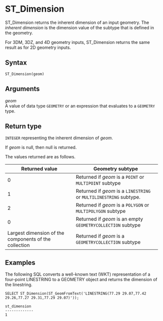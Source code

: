 # ST\_Dimension<a name="ST_Dimension-function"></a>

ST\_Dimension returns the inherent dimension of an input geometry\. The *inherent dimension* is the dimension value of the subtype that is defined in the geometry\. 

For 3DM, 3DZ, and 4D geometry inputs, ST\_Dimension returns the same result as for 2D geometry inputs\.

## Syntax<a name="ST_Dimension-function-syntax"></a>

```
ST_Dimension(geom)
```

## Arguments<a name="ST_Dimension-function-arguments"></a>

 *geom*   
A value of data type `GEOMETRY` or an expression that evaluates to a `GEOMETRY` type\. 

## Return type<a name="ST_Dimension-function-return"></a>

`INTEGER` representing the inherent dimension of *geom*\. 

If *geom* is null, then null is returned\. 

The values returned are as follows\.


| Returned value | Geometry subtype | 
| --- | --- | 
| 0 | Returned if *geom* is a `POINT` or `MULTIPOINT` subtype | 
| 1 | Returned if *geom* is a `LINESTRING` or `MULTILINESTRING` subtype\. | 
| 2 | Returned if *geom* is a `POLYGON` or `MULTIPOLYGON` subtype | 
| 0 | Returned if *geom* is an empty `GEOMETRYCOLLECTION` subtype | 
| Largest dimension of the components of the collection | Returned if *geom* is a `GEOMETRYCOLLECTION` subtype | 

## Examples<a name="ST_Dimension-function-examples"></a>

The following SQL converts a well\-known text \(WKT\) representation of a four\-point LINESTRING to a GEOMETRY object and returns the dimension of the linestring\. 

```
SELECT ST_Dimension(ST_GeomFromText('LINESTRING(77.29 29.07,77.42 29.26,77.27 29.31,77.29 29.07)'));
```

```
st_dimension
-------------
1
```
